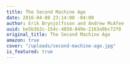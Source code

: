 ```yaml
---
title: The Second Machine Age
date: 2016-04-08 23:14:00 -04:00
author: Erik Brynjolfsson and Andrew McAfee
uuid: be5b3b2c-154c-4858-849e-2163a9bc72f0
original_title: The Second Machine Age
amazon: true
cover: "/uploads/second-machine-age.jpg"
is_featured: true
---
```


